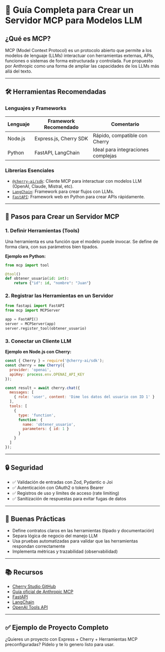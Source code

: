 # 🧠 Guía Completa para Crear un Servidor MCP para Modelos LLM

## ¿Qué es MCP?

MCP (Model Context Protocol) es un protocolo abierto que permite a los modelos de lenguaje (LLMs) interactuar con herramientas externas, APIs, funciones o sistemas de forma estructurada y controlada. Fue propuesto por Anthropic como una forma de ampliar las capacidades de los LLMs más allá del texto.

---

## 🛠️ Herramientas Recomendadas

### Lenguajes y Frameworks

| Lenguaje | Framework Recomendado  | Comentario                         |
| -------- | ---------------------- | ---------------------------------- |
| Node.js  | Express.js, Cherry SDK | Rápido, compatible con Cherry      |
| Python   | FastAPI, LangChain     | Ideal para integraciones complejas |

### Librerías Esenciales

* [`@cherry-ai/sdk`](https://github.com/CherryHQ/cherry-studio): Cliente MCP para interactuar con modelos LLM (OpenAI, Claude, Mistral, etc).
* [`LangChain`](https://github.com/hwchase17/langchain): Framework para crear flujos con LLMs.
* [`FastAPI`](https://fastapi.tiangolo.com/): Framework web en Python para crear APIs rápidamente.

---

## 💪 Pasos para Crear un Servidor MCP

### 1. Definir Herramientas (Tools)

Una herramienta es una función que el modelo puede invocar. Se define de forma clara, con sus parámetros bien tipados.

**Ejemplo en Python:**

```python
from mcp import tool

@tool()
def obtener_usuario(id: int):
    return {"id": id, "nombre": "Juan"}
```

### 2. Registrar las Herramientas en un Servidor

```python
from fastapi import FastAPI
from mcp import MCPServer

app = FastAPI()
server = MCPServer(app)
server.register_tool(obtener_usuario)
```

### 3. Conectar un Cliente LLM

**Ejemplo en Node.js con Cherry:**

```js
const { Cherry } = require('@cherry-ai/sdk');
const cherry = new Cherry({
  provider: 'openai',
  apiKey: process.env.OPENAI_API_KEY
});

const result = await cherry.chat({
  messages: [
    { role: 'user', content: 'Dime los datos del usuario con ID 1' }
  ],
  tools: [
    {
      type: 'function',
      function: {
        name: 'obtener_usuario',
        parameters: { id: 1 }
      }
    }
  ]
});
```

---

## 🔒 Seguridad

* ✅ Validación de entradas con Zod, Pydantic o Joi
* ✅ Autenticación con OAuth2 o tokens Bearer
* ✅ Registros de uso y límites de acceso (rate limiting)
* ✅ Sanitización de respuestas para evitar fugas de datos

---

## 🧪 Buenas Prácticas

* Define contratos claros en las herramientas (tipado y documentación)
* Separa lógica de negocio del manejo LLM
* Usa pruebas automatizadas para validar que las herramientas respondan correctamente
* Implementa métricas y trazabilidad (observabilidad)

---

## 📚 Recursos

* [Cherry Studio GitHub](https://github.com/CherryHQ/cherry-studio)
* [Guía oficial de Anthropic MCP](https://support.anthropic.com)
* [FastAPI](https://fastapi.tiangolo.com/)
* [LangChain](https://python.langchain.com/)
* [OpenAI Tools API](https://platform.openai.com/docs/guides/function-calling)

---

## ✅ Ejemplo de Proyecto Completo

¿Quieres un proyecto con Express + Cherry + Herramientas MCP preconfiguradas? Pídelo y te lo genero listo para usar.
